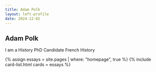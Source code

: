 ```yaml
---
title: Adam Polk
layout: left-profile
date: 2024-12-02
---
```



## Adam Polk

I am a History PhD Candidate French History

{% assign essays = site.pages | where: "homepage", true %}
{% include card-list.html cards = essays %}
